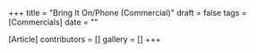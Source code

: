 +++
title = "Bring It On/Phone (Commercial)"
draft = false
tags = [Commercials]
date = ""

[Article]
contributors = []
gallery = []
+++